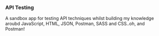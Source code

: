 ### API Testing

A sandbox app for testing API techniques whilst building my knowledge aroubd JavaScript, HTML, JSON, Postman, SASS and CSS..oh, and Postman!

